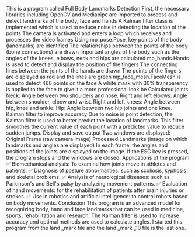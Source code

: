 This is a program called Full Body Landmarks Detection
First, the necessary libraries including OpenCV and Mediapipe are imported to process and detect landmarks of the body, face and hands
A Kalman filter class is implemented which is used to reduce noise in detecting the location of the points
The camera is activated and enters a loop which receives and processes the video frames
Using mp_pose.Pose, key points of the body (landmarks) are identified
The relationships between the points of the body (bone connections) are drawn
Important angles of the body such as the angles of the knees, elbows, neck and hips are calculated
mp_hands.Hands is used to detect and display the position of the fingers
The connecting lines between the joints of the hands are drawn
The points of the fingers are displayed as red and the lines are green
mp_face_mesh.FaceMesh is used to detect 468 points on the face
A white mask with 30% transparency is applied to the face to give it a more professional look be
Calculated joints
Neck: Angle between two shoulders and nose.
Right and left elbows: Angle between shoulder, elbow and wrist.
Right and left knees: Angle between hip, knee and ankle.
Hip: Angle between two hip joints and one knee.
Kalman filter to improve accuracy
Due to noise in point detection, the Kalman filter is used to better predict the location of landmarks.
This filter smoothes the current value of each point with a predicted value to reduce sudden jumps.
Display and save output
Two windows are displayed:
Original Frame (raw camera image)
Processed Landmarks (image on which landmarks and angles are displayed)
In each frame, the angles and positions of the joints are displayed on the image.
If the ESC key is pressed, the program stops and the windows are closed.
Applications of the program
✅ Biomechanical analysis: To examine how joints move in athletes and patients.
✅ Diagnosis of posture abnormalities: such as scoliosis, kyphosis and skeletal problems.
✅ Analysis of neurological diseases: such as Parkinson's and Bell's palsy by analyzing movement patterns.
✅ Evaluation of hand movements: for the rehabilitation of patients after brain injuries or strokes.
✅ Use in robotics and artificial intelligence: to control robots based on body movements.
Conclusion
This program is an advanced model for recognizing body, hand and face landmarks that can be used in medicine, sports, rehabilitation and research. The Kalman filter is used to increase accuracy and optimal methods are used to calculate angles. I started this program from the land _mark file and the land _mark _10 file is the last one.

